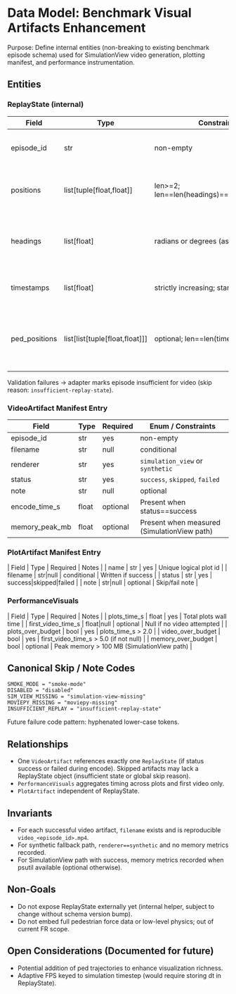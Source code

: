 # Data Model: Benchmark Visual Artifacts Enhancement

Purpose: Define internal entities (non-breaking to existing benchmark episode schema) used for SimulationView video generation, plotting manifest, and performance instrumentation.

## Entities

### ReplayState (internal)
| Field | Type | Constraints | Notes |
|-------|------|-------------|-------|
| episode_id | str | non-empty | Links to benchmark episode record id |
| positions | list[tuple[float,float]] | len>=2; len==len(headings)==len(timestamps) | Robot (x,y) world coordinates per timestep |
| headings | list[float] | radians or degrees (assume radians) | Orientation; used to draw heading arrow (future) |
| timestamps | list[float] | strictly increasing; start>=0 | Simulation relative time seconds |
| ped_positions | list[list[tuple[float,float]]] | optional; len==len(timestamps) | Each frame's pedestrian positions; may be None if unavailable |

Validation failures → adapter marks episode insufficient for video (skip reason: `insufficient-replay-state`).

### VideoArtifact Manifest Entry
| Field | Type | Required | Enum / Constraints |
|-------|------|----------|---------------------|
| episode_id | str | yes | non-empty |
| filename | str|null | conditional | Present if status==success |
| renderer | str | yes | `simulation_view` or `synthetic` |
| status | str | yes | `success`, `skipped`, `failed` |
| note | str|null | optional | One of canonical skip/fail notes or null |
| encode_time_s | float | optional | Present when status==success |
| memory_peak_mb | float | optional | Present when measured (SimulationView path) |

### PlotArtifact Manifest Entry
| Field | Type | Required | Notes |
| name | str | yes | Unique logical plot id |
| filename | str|null | conditional | Written if success |
| status | str | yes | success|skipped|failed |
| note | str|null | optional | Skip/fail note |

### PerformanceVisuals
| Field | Type | Required | Notes |
| plots_time_s | float | yes | Total plots wall time |
| first_video_time_s | float|null | optional | Null if no video attempted |
| plots_over_budget | bool | yes | plots_time_s > 2.0 |
| video_over_budget | bool | yes | first_video_time_s > 5.0 (if not null) |
| memory_over_budget | bool | optional | Peak memory > 100 MB (SimulationView path) |

## Canonical Skip / Note Codes
```
SMOKE_MODE = "smoke-mode"
DISABLED = "disabled"
SIM_VIEW_MISSING = "simulation-view-missing"
MOVIEPY_MISSING = "moviepy-missing"
INSUFFICIENT_REPLAY = "insufficient-replay-state"
```
Future failure code pattern: hyphenated lower-case tokens.

## Relationships
- One `VideoArtifact` references exactly one `ReplayState` (if status success or failed during encode). Skipped artifacts may lack a ReplayState object (insufficient state or global skip reason).
- `PerformanceVisuals` aggregates timing across plots and first video only.
- `PlotArtifact` independent of ReplayState.

## Invariants
- For each successful video artifact, `filename` exists and is reproducible `video_<episode_id>.mp4`.
- For synthetic fallback path, `renderer==synthetic` and no memory metrics recorded.
- For SimulationView path with success, memory metrics recorded when psutil available (optional otherwise).

## Non-Goals
- Do not expose ReplayState externally yet (internal helper, subject to change without schema version bump).
- Do not embed full pedestrian force data or low-level physics; out of current FR scope.

## Open Considerations (Documented for future)
- Potential addition of ped trajectories to enhance visualization richness.
- Adaptive FPS keyed to simulation timestep (would require storing dt in ReplayState).

